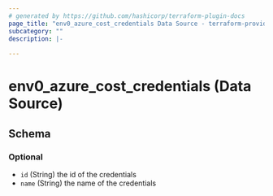 ```yaml
---
# generated by https://github.com/hashicorp/terraform-plugin-docs
page_title: "env0_azure_cost_credentials Data Source - terraform-provider-env0"
subcategory: ""
description: |-
  
---
```


# env0_azure_cost_credentials (Data Source)





<!-- schema generated by tfplugindocs -->
## Schema

### Optional

- `id` (String) the id of the credentials
- `name` (String) the name of the credentials


